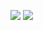 ![](https://github-readme-stats.vercel.app/api?username=fdff87554&show_icons=true&count_private=true&theme=blue-green)
![](https://github-readme-stats.vercel.app/api/top-langs/?username=fdff87554&layout=compact&theme=blue-green)
